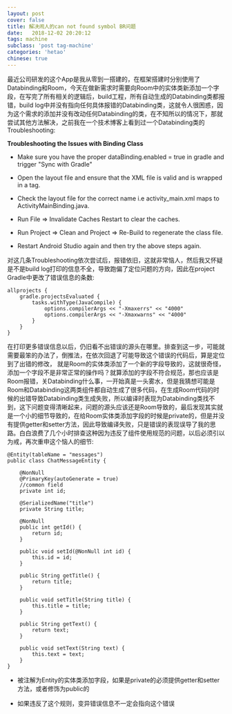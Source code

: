 ```yaml
---
layout: post
cover: false
title: 解决闹人的can not found symbol BR问题
date:   2018-12-02 20:20:12
tags: machine
subclass: 'post tag-machine'
categories: 'hetao'
chinese: true
---
```


最近公司研发的这个App是我从零到一搭建的，在框架搭建时分别使用了Databinding和Room，今天在做新需求时需要向Room中的实体类新添加一个字段，在写完了所有相关的逻辑后，build工程，所有自动生成的Databinding类都报错，build log中并没有指向任何具体报错的Databinding类，这就令人很困惑，因为这个需求的添加并没有改动任何Databinding的类，在不知所以的情况下，那就尝试其他方法解决，之前我在一个技术博客上看到过一个Databinding类的Troubleshooting: 

**Troubleshooting the Issues with Binding Class**

- Make sure you have the proper dataBinding.enabled = true in gradle and trigger "Sync with Gradle"

- Open the layout file and ensure that the XML file is valid and is wrapped in a <layout> tag.

- Check the layout file for the correct name i.e activity_main.xml maps to ActivityMainBinding.java.

- Run File => Invalidate Caches  Restart to clear the caches.

- Run Project => Clean and Project => Re-Build to regenerate the class file.

- Restart Android Studio again and then try the above steps again.


对这几条Troubleshooting依次尝试后，报错依旧，这就非常恼人，然后我又怀疑是不是build log打印的信息不全，导致跑偏了定位问题的方向，因此在project Gradle中更改了错误信息的条数:

```
allprojects {
    gradle.projectsEvaluated {
        tasks.withType(JavaCompile) {
            options.compilerArgs << "-Xmaxerrs" << "4000"
            options.compilerArgs << "-Xmaxwarns" << "4000"
        }
    }
}

```
在打印更多错误信息以后，仍旧看不出错误的源头在哪里。排查到这一步，可能就需要最笨的办法了，倒推法，在依次回退了可能导致这个错误的代码后，算是定位到了出错的修改， 就是Room的实体类添加了一个新的字段导致的，这就很奇怪，添加一个字段不是非常正常的操作吗？就算添加的字段不符合规范，那也应该是Room报错，关Databinding什么事，一开始真是一头雾水，但是我猜想可能是Room和Databinding这两类组件都自动生成了很多代码，在生成Room代码的时候的出错导致Databinding类生成失败，所以编译时表现为Databinding类找不到，这下问题变得清晰起来，问题的源头应该还是Room导致的，最后发现其实就是一个小的细节导致的，在给Room实体类添加字段的时候是private的，但是并没有提供getter和setter方法，因此导致编译失败，只是错误的表现误导了我的思路。白白浪费了几个小时排查这种因为违反了组件使用规范的问题，以后必须引以为戒，再次重申这个恼人的细节:

```
@Entity(tableName = "messages")
public class ChatMessageEntity {

    @NonNull
    @PrimaryKey(autoGenerate = true)
    //common field
    private int id;

    @SerializedName("title")
    private String title;
    
    @NonNull
    public int getId() {
        return id;
    }

    public void setId(@NonNull int id) {
        this.id = id;
    }

    public String getTitle() {
        return title;
    }

    public void setTitle(String title) {
        this.title = title;
    }

    public String getText() {
        return text;
    }

    public void setText(String text) {
        this.text = text;
    }
}

```

* 被注解为Entity的实体类添加字段，如果是private的必须提供getter和setter方法，或者修饰为public的

* 如果违反了这个规则，变异错误信息不一定会指向这个错误



